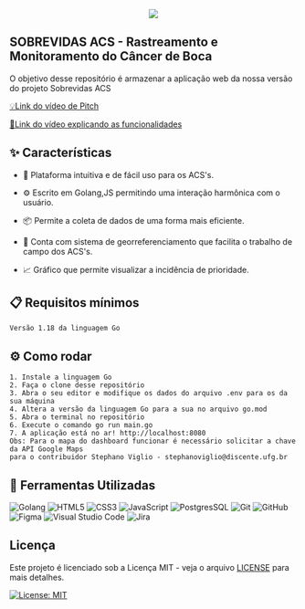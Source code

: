 <p align="center"><img src="https://github.com/Sobrevidas-Grupo-3/PI-Grupo3-Sobrevidas-ACS/assets/166178053/71311e45-54b7-48b5-ba1e-e51b0877b349"></p>

## SOBREVIDAS ACS - Rastreamento e Monitoramento do Câncer de Boca
O objetivo desse repositório é armazenar a aplicação web da nossa versão do projeto Sobrevidas ACS

<a href="https://drive.google.com/file/d/1kVPIAD2Sgw_NboqgKndJmhOUlEahYv-4/view?usp=sharing">💡Link do vídeo de Pitch</a>

<a href="https://drive.google.com/file/d/12igryiNaNEGur08B4uYjM0gaBMUaFbX-/view?usp=sharing">🎥Link do vídeo explicando as funcionalidades</a>

## ✨ Características
<ul>
<li> 🌈 Plataforma intuitiva e de fácil uso para os ACS's.</p>
<li> ⚙️ Escrito em Golang,JS permitindo uma interação harmônica com o usuário.</p>
<li> 📦 Permite a coleta de dados de uma forma mais eficiente.</p>
<li> 📌 Conta com sistema de georreferenciamento que facilita o trabalho de campo dos ACS's.</p>
<li> 📈 Gráfico que permite visualizar a incidência de prioridade.</p>
</ul>

## 📋 Requisitos mínimos
    Versão 1.18 da linguagem Go

## ⚙️ Como rodar
    1. Instale a linguagem Go
    2. Faça o clone desse repositório
    3. Abra o seu editor e modifique os dados do arquivo .env para os da sua máquina
    4. Altera a versão da linguagem Go para a sua no arquivo go.mod
    5. Abra o terminal no repositório
    6. Execute o comando go run main.go
    7. A aplicação está no ar! http://localhost:8080
    Obs: Para o mapa do dashboard funcionar é necessário solicitar a chave da API Google Maps 
    para o contribuidor Stephano Viglio - stephanoviglio@discente.ufg.br

## 🔧 Ferramentas Utilizadas
![Golang](https://img.shields.io/badge/Go-00ADD8?style=for-the-badge&logo=go&logoColor=white)
![HTML5](https://img.shields.io/badge/html5-%23E34F26.svg?style=for-the-badge&logo=html5&logoColor=white)
![CSS3](https://img.shields.io/badge/css3-%231572B6.svg?style=for-the-badge&logo=css3&logoColor=white)
![JavaScript](https://img.shields.io/badge/javascript-%23323330.svg?style=for-the-badge&logo=javascript&logoColor=%23F7DF1E)
![PostgresSQL](https://img.shields.io/badge/PostgreSQL-316192?style=for-the-badge&logo=postgresql&logoColor=white)
![Git](https://img.shields.io/badge/git-%23F05033.svg?style=for-the-badge&logo=git&logoColor=white)
![GitHub](https://img.shields.io/badge/github-%23121011.svg?style=for-the-badge&logo=github&logoColor=white)
![Figma](https://img.shields.io/badge/figma-%23F24E1E.svg?style=for-the-badge&logo=figma&logoColor=white)
![Visual Studio Code](https://img.shields.io/badge/Visual_Studio_Code-0078D4?style=for-the-badge&logo=visual%20studio%20code&logoColor=white)
![Jira](https://img.shields.io/badge/jira-%230A0FFF.svg?style=for-the-badge&logo=jira&logoColor=white)

## Licença

Este projeto é licenciado sob a Licença MIT - veja o arquivo [LICENSE](LICENSE) para mais detalhes.

[![License: MIT](https://img.shields.io/badge/License-MIT-yellow.svg)](https://opensource.org/licenses/MIT)
